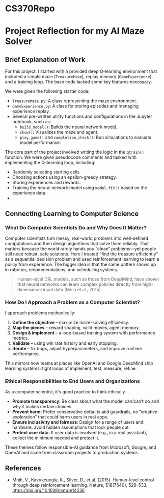 # CS370Repo

# Project Reflection for my AI Maze Solver

## Brief Explanation of Work

For this project, I started with a provided deep Q-learning environment that included a simple maze (`TreasureMaze`), replay memory (`GameExperience`), and a training loop. The base code lacked some key features necessary.

We were given the following starter code:
- `TreasureMaze.py`: A class representing the maze environment.
- `GameExperience.py`: A class for storing episodes and managing experience replay.
- Several pre-written utility functions and configurations in the Jupyter notebook, such as:
  - `build_model()`: Builds the neural network model.
  - `show()`: Visualizes the maze and agent.
  - `play_game()` and `completion_check()`: Run simulations to evaluate model performance.

The core part of the project involved writing the logic in the `qtrain()` function. We were given pseudocode comments and tasked with implementing the Q-learning loop, including:
- Randomly selecting starting cells.
- Choosing actions using an epsilon-greedy strategy.
- Storing experiences and rewards.
- Training the neural network model using `model.fit()` based on the experience data.
- 
## Connecting Learning to Computer Science

### What Do Computer Scientists Do and Why Does It Matter?

Computer scientists turn messy, real-world problems into well-defined computations and then design algorithms that solve them reliably. That matters because the world rarely hands you “clean” problems—yet people still need robust, safe solutions. Here I treated “find the treasure efficiently” as a sequential decision problem and used reinforcement learning to learn a policy from experience. The bigger idea is that the same pattern shows up in robotics, recommendations, and scheduling systems.

> Human-level DRL models, such as those from DeepMind, have shown that neural networks can learn complex policies directly from high-dimensional input data (Mnih et al., 2015).

### How Do I Approach a Problem as a Computer Scientist?

I approach problems methodically:
1. **Define the objective** – maximize maze-solving efficiency.
2. **Map the pieces** – reward shaping, valid moves, agent memory.
3. **Design & implement** – a loop-based training system with performance metrics.
4. **Validate** – using win rate history and early stopping.
5. **Iterate** – fix bugs, adjust hyperparameters, and improve runtime performance.

This mirrors how teams at places like OpenAI and Google DeepMind ship learning systems: tight loops of implement, test, measure, refine.

### Ethical Responsibilities to End Users and Organizations

As a computer scientist, it's good practice to think ethically

- **Promote transparency**: Be clear about what the model can/can’t do and why it makes certain choices.
- **Prevent harm**: Prefer conservative defaults and guardrails, no “creative exploration” that could harm users in real apps.
- **Ensure inclusivity and fairness**: Design for a range of users and hardware; avoid hidden assumptions that lock people out.
- **Protect user data**: If user data is involved (e.g., in a real assistant), collect the minimum needed and protect it.

These themes follow responsible-AI guidance from Microsoft, Google, and OpenAI and scale from classroom projects to production systems.


## References
- Mnih, V., Kavukcuoglu, K., Silver, D., et al. (2015). Human-level control through deep reinforcement learning. Nature, 518(7540), 529–533. https://doi.org/10.1038/nature14236
